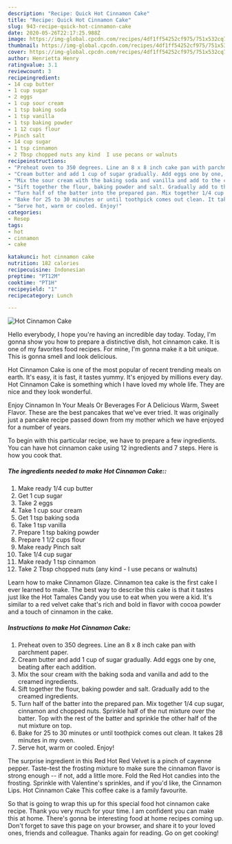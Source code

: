 ```yaml
---
description: "Recipe: Quick Hot Cinnamon Cake"
title: "Recipe: Quick Hot Cinnamon Cake"
slug: 943-recipe-quick-hot-cinnamon-cake
date: 2020-05-26T22:17:25.988Z
image: https://img-global.cpcdn.com/recipes/4df1ff54252cf975/751x532cq70/hot-cinnamon-cake-recipe-main-photo.jpg
thumbnail: https://img-global.cpcdn.com/recipes/4df1ff54252cf975/751x532cq70/hot-cinnamon-cake-recipe-main-photo.jpg
cover: https://img-global.cpcdn.com/recipes/4df1ff54252cf975/751x532cq70/hot-cinnamon-cake-recipe-main-photo.jpg
author: Henrietta Henry
ratingvalue: 3.1
reviewcount: 3
recipeingredient:
- 14 cup butter
- 1 cup sugar
- 2 eggs
- 1 cup sour cream
- 1 tsp baking soda
- 1 tsp vanilla
- 1 tsp baking powder
- 1 12 cups flour
- Pinch salt
- 14 cup sugar
- 1 tsp cinnamon
- 2 Tbsp chopped nuts any kind  I use pecans or walnuts
recipeinstructions:
- "Preheat oven to 350 degrees. Line an 8 x 8 inch cake pan with parchment paper."
- "Cream butter and add 1 cup of sugar gradually. Add eggs one by one, beating after each addition."
- "Mix the sour cream with the baking soda and vanilla and add to the creamed ingredients."
- "Sift together the flour, baking powder and salt. Gradually add to the creamed ingredients."
- "Turn half of the batter into the prepared pan. Mix together 1/4 cup sugar, cinnamon and chopped nuts. Sprinkle half of the nut mixture over the batter. Top with the rest of the batter and sprinkle the other half of the nut mixture on top."
- "Bake for 25 to 30 minutes or until toothpick comes out clean. It takes 28 minutes in my oven."
- "Serve hot, warm or cooled. Enjoy!"
categories:
- Resep
tags:
- hot
- cinnamon
- cake

katakunci: hot cinnamon cake
nutrition: 182 calories
recipecuisine: Indonesian
preptime: "PT12M"
cooktime: "PT1H"
recipeyield: "1"
recipecategory: Lunch

---
```



![Hot Cinnamon Cake](https://img-global.cpcdn.com/recipes/4df1ff54252cf975/751x532cq70/hot-cinnamon-cake-recipe-main-photo.jpg)

Hello everybody, I hope you're having an incredible day today. Today, I'm gonna show you how to prepare a distinctive dish, hot cinnamon cake. It is one of my favorites food recipes. For mine, I'm gonna make it a bit unique. This is gonna smell and look delicious.

Hot Cinnamon Cake is one of the most popular of recent trending meals on earth. It's easy, it is fast, it tastes yummy. It's enjoyed by millions every day. Hot Cinnamon Cake is something which I have loved my whole life. They are nice and they look wonderful.

Enjoy Cinnamon In Your Meals Or Beverages For A Delicious Warm, Sweet Flavor. These are the best pancakes that we&#39;ve ever tried. It was originally just a pancake recipe passed down from my mother which we have enjoyed for a number of years.


To begin with this particular recipe, we have to prepare a few ingredients. You can have hot cinnamon cake using 12 ingredients and 7 steps. Here is how you cook that.

##### The ingredients needed to make Hot Cinnamon Cake::

1. Make ready 1/4 cup butter
1. Get 1 cup sugar
1. Take 2 eggs
1. Take 1 cup sour cream
1. Get 1 tsp baking soda
1. Take 1 tsp vanilla
1. Prepare 1 tsp baking powder
1. Prepare 1 1/2 cups flour
1. Make ready Pinch salt
1. Take 1/4 cup sugar
1. Make ready 1 tsp cinnamon
1. Take 2 Tbsp chopped nuts (any kind - I use pecans or walnuts)


Learn how to make Cinnamon Glaze. Cinnamon tea cake is the first cake I ever learned to make. The best way to describe this cake is that it tastes just like the Hot Tamales Candy you use to eat when you were a kid. It&#39;s similar to a red velvet cake that&#39;s rich and bold in flavor with cocoa powder and a touch of cinnamon in the cake. 

##### Instructions to make Hot Cinnamon Cake:

1. Preheat oven to 350 degrees. Line an 8 x 8 inch cake pan with parchment paper.
1. Cream butter and add 1 cup of sugar gradually. Add eggs one by one, beating after each addition.
1. Mix the sour cream with the baking soda and vanilla and add to the creamed ingredients.
1. Sift together the flour, baking powder and salt. Gradually add to the creamed ingredients.
1. Turn half of the batter into the prepared pan. Mix together 1/4 cup sugar, cinnamon and chopped nuts. Sprinkle half of the nut mixture over the batter. Top with the rest of the batter and sprinkle the other half of the nut mixture on top.
1. Bake for 25 to 30 minutes or until toothpick comes out clean. It takes 28 minutes in my oven.
1. Serve hot, warm or cooled. Enjoy!


The surprise ingredient in this Red Hot Red Velvet is a pinch of cayenne pepper. Taste-test the frosting mixture to make sure the cinnamon flavor is strong enough -- if not, add a little more. Fold the Red Hot candies into the frosting. Sprinkle with Valentine&#39;s sprinkles, and if you&#39;d like, the Cinnamon Lips. Hot Cinnamon Cake This coffee cake is a family favourite. 

So that is going to wrap this up for this special food hot cinnamon cake recipe. Thank you very much for your time. I am confident you can make this at home. There's gonna be interesting food at home recipes coming up. Don't forget to save this page on your browser, and share it to your loved ones, friends and colleague. Thanks again for reading. Go on get cooking!
